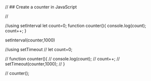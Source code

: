 // ## Create a counter in JavaScript

// <!-- We have already covered this in the second lesson, but as an easy recap try to code a counter in Javascript
// It should go up as time goes by in intervals of 1 second -->

//using setInterval
let count=0;
function counter(){
    console.log(count);
    count++;
}

setInterval(counter,1000)



//using setTimeout
// let count=0;

// function counter(){
//     console.log(count);
//     count++;
//     setTimeout(counter,1000);
// }

// counter();





